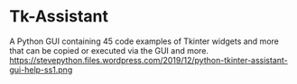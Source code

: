 # Tk-Assistant
A Python GUI containing 45 code examples of Tkinter widgets and more that can be copied or executed via the GUI and more.
https://stevepython.files.wordpress.com/2019/12/python-tkinter-assistant-gui-help-ss1.png
